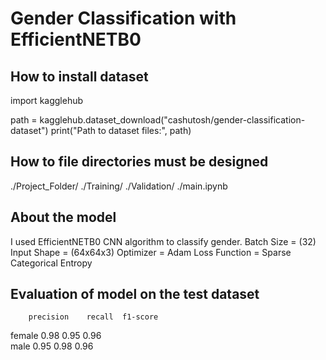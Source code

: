 # Gender Classification with EfficientNETB0 

## How to install dataset

import kagglehub

path = kagglehub.dataset_download("cashutosh/gender-classification-dataset")
print("Path to dataset files:", path)


## How to file directories must be designed

./Project_Folder/
                 ./Training/
                 ./Validation/
                 ./main.ipynb


## About the model

I used EfficientNETB0 CNN algorithm to classify gender.
Batch Size = (32)
Input Shape = (64x64x3)
Optimizer = Adam
Loss Function = Sparse Categorical Entropy

## Evaluation of model on the test dataset

        precision    recall  f1-score  
female     0.98      0.95      0.96      
male       0.95      0.98      0.96             

    